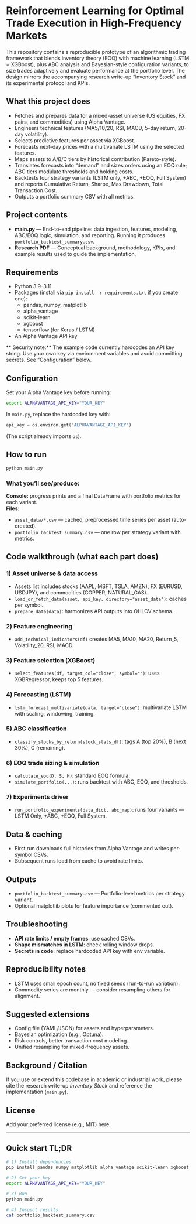 # Reinforcement Learning for Optimal Trade Execution in High-Frequency Markets

This repository contains a reproducible prototype of an algorithmic trading framework that blends inventory theory (EOQ) with machine learning (LSTM + XGBoost), plus ABC analysis and Bayesian-style configuration variants, to size trades adaptively and evaluate performance at the portfolio level. The design mirrors the accompanying research write-up “Inventory Stock” and its experimental protocol and KPIs.

## What this project does

- Fetches and prepares data for a mixed-asset universe (US equities, FX pairs, and commodities) using Alpha Vantage.
- Engineers technical features (MA5/10/20, RSI, MACD, 5-day return, 20-day volatility).
- Selects predictive features per asset via XGBoost.
- Forecasts next-day prices with a multivariate LSTM using the selected features.
- Maps assets to A/B/C tiers by historical contribution (Pareto-style).
- Translates forecasts into “demand” and sizes orders using an EOQ rule; ABC tiers modulate thresholds and holding costs.
- Backtests four strategy variants (LSTM only, +ABC, +EOQ, Full System) and reports Cumulative Return, Sharpe, Max Drawdown, Total Transaction Cost.
- Outputs a portfolio summary CSV with all metrics. 

## Project contents

- **main.py** — End-to-end pipeline: data ingestion, features, modeling, ABC/EOQ logic, simulation, and reporting. Running it produces `portfolio_backtest_summary.csv`. 
- **Research PDF** — Conceptual background, methodology, KPIs, and example results used to guide the implementation.

## Requirements

- Python 3.9–3.11
- Packages (install via `pip install -r requirements.txt` if you create one):
  - pandas, numpy, matplotlib
  - alpha_vantage
  - scikit-learn
  - xgboost
  - tensorflow (for Keras / LSTM)
- An Alpha Vantage API key

** Security note:** The example code currently hardcodes an API key string. Use your own key via environment variables and avoid committing secrets. See “Configuration” below. 

##  Configuration

Set your Alpha Vantage key before running:

```bash
export ALPHAVANTAGE_API_KEY="YOUR_KEY"
```

In `main.py`, replace the hardcoded key with:

```python
api_key = os.environ.get("ALPHAVANTAGE_API_KEY")
```

(The script already imports `os`). 

##  How to run

```bash
python main.py
```

### What you’ll see/produce:

**Console:** progress prints and a final DataFrame with portfolio metrics for each variant.  
**Files:**  
- `asset_data/*.csv` — cached, preprocessed time series per asset (auto-created).  
- `portfolio_backtest_summary.csv` — one row per strategy variant with metrics. 

##  Code walkthrough (what each part does)

### 1) Asset universe & data access
- Assets list includes stocks (AAPL, MSFT, TSLA, AMZN), FX (EURUSD, USDJPY), and commodities (COPPER, NATURAL_GAS).
- `load_or_fetch_data(asset, api_key, directory="asset_data")`: caches per symbol.
- `prepare_data(data)`: harmonizes API outputs into OHLCV schema.

### 2) Feature engineering
- `add_technical_indicators(df)` creates MA5, MA10, MA20, Return_5, Volatility_20, RSI, MACD.

### 3) Feature selection (XGBoost)
- `select_features(df, target_col="close", symbol="")`: uses XGBRegressor, keeps top 5 features.

### 4) Forecasting (LSTM)
- `lstm_forecast_multivariate(data, target="close")`: multivariate LSTM with scaling, windowing, training.

### 5) ABC classification
- `classify_stocks_by_return(stock_stats_df)`: tags A (top 20%), B (next 30%), C (remaining).

### 6) EOQ trade sizing & simulation
- `calculate_eoq(D, S, H)`: standard EOQ formula.
- `simulate_portfolio(...)`: runs backtest with ABC, EOQ, and thresholds.

### 7) Experiments driver
- `run_portfolio_experiments(data_dict, abc_map)`: runs four variants — LSTM Only, +ABC, +EOQ, Full System.

##  Data & caching

- First run downloads full histories from Alpha Vantage and writes per-symbol CSVs.  
- Subsequent runs load from cache to avoid rate limits. 

##  Outputs

- `portfolio_backtest_summary.csv` — Portfolio-level metrics per strategy variant.  
- Optional matplotlib plots for feature importance (commented out). 

##  Troubleshooting

- **API rate limits / empty frames**: use cached CSVs.  
- **Shape mismatches in LSTM**: check rolling window drops.  
- **Secrets in code**: replace hardcoded API key with env variable. 

##  Reproducibility notes

- LSTM uses small epoch count, no fixed seeds (run-to-run variation).  
- Commodity series are monthly — consider resampling others for alignment. 

##  Suggested extensions

- Config file (YAML/JSON) for assets and hyperparameters.  
- Bayesian optimization (e.g., Optuna).  
- Risk controls, better transaction cost modeling.  
- Unified resampling for mixed-frequency assets. 

##  Background / Citation

If you use or extend this codebase in academic or industrial work, please cite the research write-up *Inventory Stock* and reference the implementation (`main.py`).

##  License

Add your preferred license (e.g., MIT) here.

---

## Quick start TL;DR

```bash
# 1) Install dependencies
pip install pandas numpy matplotlib alpha_vantage scikit-learn xgboost tensorflow

# 2) Set your key
export ALPHAVANTAGE_API_KEY="YOUR_KEY"

# 3) Run
python main.py

# 4) Inspect results
cat portfolio_backtest_summary.csv
```

